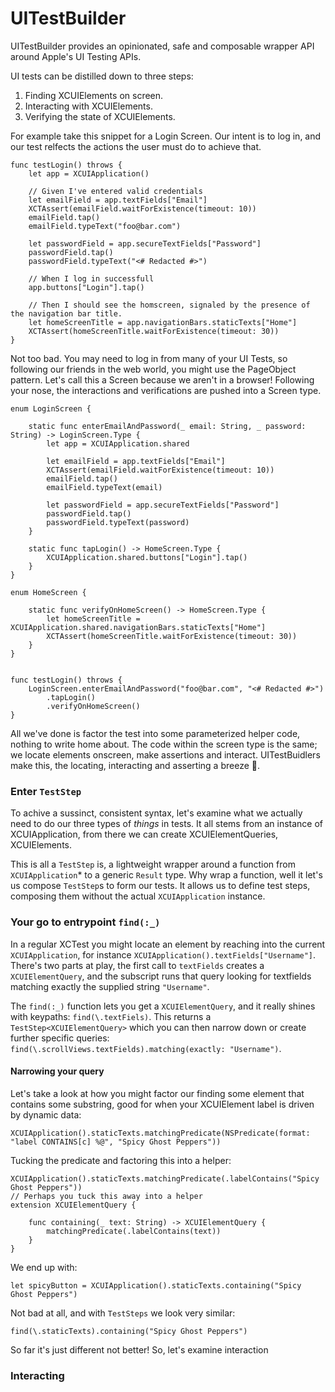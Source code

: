 # UITestBuilder

UITestBuilder provides an opinionated, safe and composable wrapper API around Apple's UI Testing APIs. 

UI tests can be distilled down to three steps:
1. Finding XCUIElements on screen.
2. Interacting with XCUIElements.
3. Verifying the state of XCUIElements. 

For example take this snippet for a Login Screen. Our intent is to log in, and our test relfects the actions the user must do to achieve that.
```
func testLogin() throws {
    let app = XCUIApplication()

    // Given I've entered valid credentials
    let emailField = app.textFields["Email"]
    XCTAssert(emailField.waitForExistence(timeout: 10))
    emailField.tap()
    emailField.typeText("foo@bar.com")

    let passwordField = app.secureTextFields["Password"]
    passwordField.tap()
    passwordField.typeText("<# Redacted #>")

    // When I log in successfull
    app.buttons["Login"].tap()

    // Then I should see the homscreen, signaled by the presence of the navigation bar title.
    let homeScreenTitle = app.navigationBars.staticTexts["Home"]
    XCTAssert(homeScreenTitle.waitForExistence(timeout: 30))
}
```

Not too bad. You may need to log in from many of your UI Tests, so following our friends in the web world, you might use the PageObject pattern. Let's call this a Screen because we aren't in a browser! Following your nose, the interactions and verifications are pushed into a Screen type.

```
enum LoginScreen {

    static func enterEmailAndPassword(_ email: String, _ password: String) -> LoginScreen.Type {
        let app = XCUIApplication.shared

        let emailField = app.textFields["Email"]
        XCTAssert(emailField.waitForExistence(timeout: 10))
        emailField.tap()
        emailField.typeText(email)

        let passwordField = app.secureTextFields["Password"]
        passwordField.tap()
        passwordField.typeText(password)
    }

    static func tapLogin() -> HomeScreen.Type {
        XCUIApplication.shared.buttons["Login"].tap()
    }
}

enum HomeScreen {

    static func verifyOnHomeScreen() -> HomeScreen.Type {
        let homeScreenTitle = XCUIApplication.shared.navigationBars.staticTexts["Home"]
        XCTAssert(homeScreenTitle.waitForExistence(timeout: 30))
    }
}


func testLogin() throws {
    LoginScreen.enterEmailAndPassword("foo@bar.com", "<# Redacted #>")
        .tapLogin()
        .verifyOnHomeScreen()
}
```

All we've done is factor the test into some parameterized helper code, nothing to write home about. The code within the screen type is the same; we locate elements onscreen, make assertions and interact. UITestBuidlers make this, the locating, interacting and asserting a breeze 💨.

### Enter `TestStep`

To achive a sussinct, consistent syntax, let's examine what we actually need to do our three types of _things_ in tests. It all stems from an instance of XCUIApplication, from there we can create XCUIElementQueries, XCUIElements. 

This is all a `TestStep` is, a lightweight wrapper around a function from `XCUIApplication`* to a generic `Result` type. Why wrap a function, well it let's us compose `TestStep`s to form our tests. It allows us to define test steps, composing them without the actual `XCUIApplication` instance. 

### Your go to entrypoint `find(:_)`

In a regular XCTest you might locate an element by reaching into the current `XCUIApplication`, for instance
`XCUIApplication().textFields["Username"]`. There's two parts at play, the first call to `textFields` creates a `XCUIElementQuery`, and the subscript runs that query looking for textfields matching exactly the supplied string `"Username"`. 

The `find(:_)` function lets you get a `XCUIElementQuery`, and it really shines with keypaths:
`find(\.textFiels)`. This returns a `TestStep<XCUIElementQuery>` which you can then narrow down or create further specific queries:
`find(\.scrollViews.textFields).matching(exactly: "Username")`. 

#### Narrowing your query

Let's take a look at how you might factor our finding some element that contains some substring, good for when your XCUIElement label is driven by dynamic data:
```
XCUIApplication().staticTexts.matchingPredicate(NSPredicate(format: "label CONTAINS[c] %@", "Spicy Ghost Peppers"))
```
Tucking the predicate and factoring this into a helper:
```
XCUIApplication().staticTexts.matchingPredicate(.labelContains("Spicy Ghost Peppers"))
// Perhaps you tuck this away into a helper 
extension XCUIElementQuery {
    
    func containing(_ text: String) -> XCUIElementQuery {
        matchingPredicate(.labelContains(text))
    }
}
```
We end up with:
```
let spicyButton = XCUIApplication().staticTexts.containing("Spicy Ghost Peppers")
```
Not bad at all, and with `TestSteps` we look very similar:
```
find(\.staticTexts).containing("Spicy Ghost Peppers")
```

So far it's just different not better! So, let's examine interaction

### Interacting 

